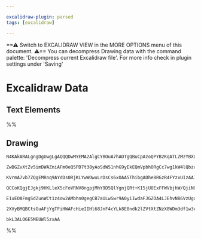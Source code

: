 ```yaml
---

excalidraw-plugin: parsed
tags: [excalidraw]

---
```

==⚠  Switch to EXCALIDRAW VIEW in the MORE OPTIONS menu of this document. ⚠== You can decompress Drawing data with the command palette: 'Decompress current Excalidraw file'. For more info check in plugin settings under 'Saving'


# Excalidraw Data
## Text Elements
%%
## Drawing
```compressed-json
N4KAkARALgngDgUwgLgAQQQDwMYEMA2AlgCYBOuA7hADTgQBuCpAzoQPYB2KqATLZMzYBXUtiRoIACyhQ4zZAHoFAc0JRJQgEYA6bGwC2CgF7N6hbEcK4OCtptbErHALRY8RMpWdx8Q1TdIEfARcZgRmBShcZQUebQA2BJo6IIR9BA4oZm4AbXAwUDAiiBJuDAAxPAAlAClCAC0ARQBWAFFmgHVygHZnSXwAIQBZAAZkoshYRDLA7CiOZWDx4sxu

ZwBGZvXtZv5imDWAZniAFm0eQ5PD7t38yAoSdW51nhG9yEkEQmVpbhORgCc7wg1kW4lQbzuEGYUFIbAA1ggAMJsfBsUhlADE6wQOJxy0gmlw2HhyjhQg4xBRaIxElh1mYcFwgUyBIgADNCPh8ABlWBLCSCDxsmFwxEdR6Sbh8KGihEIPkwAXoIWlYHkn4ccLZNDrYFsJnYNQHXUjSETCBk4RwACSxB1qByAF1gezyOk7dwOEJucDCJSsGVcGN1cJ

KVrmA7vb7ZQgEMRnq9AYdDs0RjKLYwWOwuLrDsCs6xOAA5ThibgADhe8RGzR4FYzxUIzAAIqkoPHuLChAhgZow8RWsF0pkHc7gUI4MRcB2E7ruocXsda814jdgUQOPCvT78Bu2CTO2h2QQwvkAL7gF10XBwOB8mfgwqTT7pMrT0jbvYMQgICgDYlSXJSlqXRMp6Q4RlmQyKBlggbARBZKAbQ7fQ+TFZFUTAiRsVxPC4IQ0gkJQtIAJJK0KSpLDaX

QCCoKQgjEJgkj9HKLleX5cFoVRNV8ngpjMhY9D5QlYgnjQRt+KI5jUOExFFWVbjhW/QjiNQqphE1bVnhUgTkNQgB5Q1jWeM1dOkwTUPKTgoHKXB9C5E1UFuYpVJktJrMyHlCCMcFXnMtS0gAFSwKAAEEiGUXN0GCdlYIC9y0KiUhwqItgKE+XA51QaM9z4tzLLSVpKTCtKMpCbKQTKxiLP0tJSrhCggvgLjgITb9mGwOFuQADWlOtzhcgQutRfAA

E1uEOAFmgSdZunWCt1z4ow2AMbhn0gegCB7aULwSwr9A0yiIwdaFJGZOA4LJEhvN86VzUga7iD5BBLrQIbLVIEghjYYgEGK3BNGCbKT3wMJvye0CaI2iABlRSrSGUIkAAoeDm6heHRzHugxkYdgASjZKoEGUH1mRmJHcFRw43l4GmMYuWm8eaQm9vy6iAAUCAQGQnyhKADQ58x4QdDbIFSEcoDIoCB1yO5ikxBARnibAbgJBW8Xw94FfidZcHZBB

2XVyBMQBCtsGuAFjYgTFiHWAFcHieIIHl68JnF4cYLk8E8ndk2lZVtXtZNzX8WDm3df1w3rdN83LZju2Hadl33adO5LyKc99qgb2jKgHMo13b83XshBiYDL6FnWqEMkB4Gu1IHtgWwIg3tQbteyhDhS4bpuoWEKBN3BDu2eKOwACsEDmZgeW7uAfr+gGgaPVBQfBvjiXzxggtW/Bq4tKYuLCYI5hzNkEJhAxmumNBcv3Q8QdPTuLXwUJwtP7fd53

bkL3ALO6E5MEUWl5zxAA
```
%%